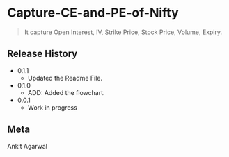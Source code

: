 # Capture-CE-and-PE-of-Nifty
> It capture Open Interest, IV, Strike Price, Stock Price, Volume, Expiry.

## Release History

* 0.1.1
    * Updated the Readme File.
* 0.1.0
    * ADD: Added the flowchart.
* 0.0.1
    * Work in progress

## Meta

Ankit Agarwal
